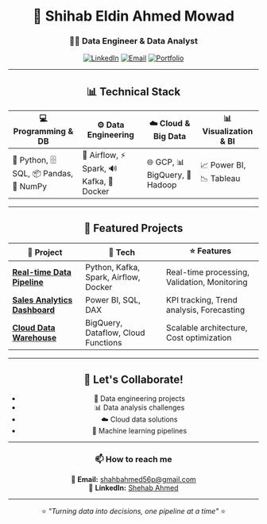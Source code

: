 <div align="center">

# 🚀 Shihab Eldin Ahmed Mowad  
### 👨‍💻 **Data Engineer & Data Analyst**  

[![LinkedIn](https://img.shields.io/badge/LinkedIn-Connect-blue?style=flat&logo=linkedin)](https://www.linkedin.com/in/shehab-ahmed-793780343) 
[![Email](https://img.shields.io/badge/Email-Contact-red?style=flat&logo=gmail)](mailto:shahbahmed56p@gmail.com) 
[![Portfolio](https://img.shields.io/badge/Portfolio-Visit-green?style=flat&logo=google-chrome)](https://shehab-hub-0.github.io/Shehab.github1.io/)  

---

## 📊 Technical Stack  

| 💻 Programming & DB   | ⚙️ Data Engineering      | ☁️ Cloud & Big Data | 📊 Visualization & BI |
|------------------------|--------------------------|--------------------|----------------------|
| 🐍 Python, 🗄️ SQL, 📦 Pandas, 🔢 NumPy | 🔄 Airflow, ⚡ Spark, 🔊 Kafka, 🐳 Docker | 🌐 GCP, 📊 BigQuery, 🐘 Hadoop | 📈 Power BI, 📉 Tableau |

---

## 🎯 Featured Projects  

| 🚀 Project | 🔧 Tech | ⭐ Features |
|------------|---------|-------------|
| [**Real-time Data Pipeline**](https://github.com/yourusername/data-pipeline) | Python, Kafka, Spark, Airflow, Docker | Real-time processing, Validation, Monitoring |
| [**Sales Analytics Dashboard**](https://github.com/yourusername/sales-analytics) | Power BI, SQL, DAX | KPI tracking, Trend analysis, Forecasting |
| [**Cloud Data Warehouse**](https://github.com/yourusername/cloud-dwh) | BigQuery, Dataflow, Cloud Functions | Scalable architecture, Cost optimization |

---

## 🤝 Let's Collaborate!  

- 🔄 Data engineering projects  
- 📊 Data analysis challenges  
- ☁️ Cloud data solutions  
- 🤖 Machine learning pipelines  

---

### 📫 How to reach me  
📧 **Email:** [shahbahmed56p@gmail.com](mailto:shahbahmed56p@gmail.com)  
🔗 **LinkedIn:** [Shehab Ahmed](https://www.linkedin.com/in/shehab-ahmed-793780343)  

---

⭐ *"Turning data into decisions, one pipeline at a time"* ⭐  

</div>
